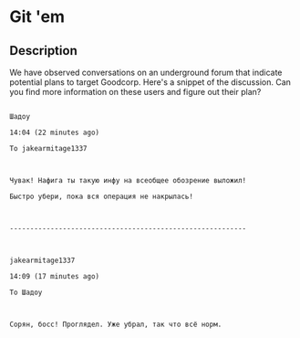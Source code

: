 # Git 'em

## Description

We have observed conversations on an underground forum that indicate potential plans to target Goodcorp. Here's a snippet of the discussion. Can you find more information on these users and figure out their plan?

```plaintext
Шадоу
14:04 (22 minutes ago)
To jakearmitage1337

Чувак! Нафига ты такую инфу на всеобщее обозрение выложил! 
Быстро убери, пока вся операция не накрылась! 

----------------------------------------------------------

jakearmitage1337
14:09 (17 minutes ago)
To Шадоу

Сорян, босс! Проглядел. Уже убрал, так что всё норм.

```

